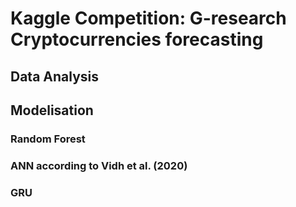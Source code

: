 # Kaggle Competition: G-research Cryptocurrencies forecasting

## Data Analysis

## Modelisation

### Random Forest

### ANN according to Vidh et al. (2020)

### GRU
